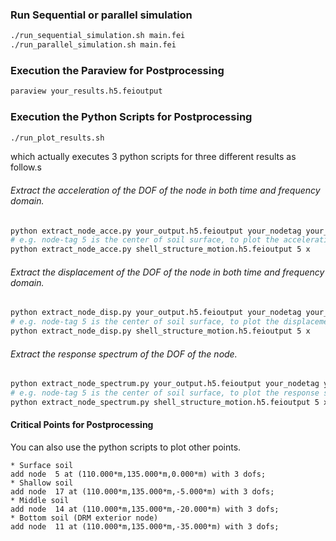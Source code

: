 ### Run Sequential or parallel simulation
```bash
./run_sequential_simulation.sh main.fei
./run_parallel_simulation.sh main.fei
```

### Execution the Paraview for Postprocessing
```bash
paraview your_results.h5.feioutput
```

### Execution the Python Scripts for Postprocessing
```bash
./run_plot_results.sh
```
which actually executes 3 python scripts for three different results as follow.s

###### Extract the acceleration of the DOF of the node in both time and frequency domain.
```bash
python extract_node_acce.py your_output.h5.feioutput your_nodetag your_dof
# e.g. node-tag 5 is the center of soil surface, to plot the acceleration series in x direction of node 5 : 
python extract_node_acce.py shell_structure_motion.h5.feioutput 5 x
```

###### Extract the displacement of the DOF of the node in both time and frequency domain.
```bash
python extract_node_disp.py your_output.h5.feioutput your_nodetag your_dof
# e.g. node-tag 5 is the center of soil surface, to plot the displacement series in x direction of node 5 : 
python extract_node_disp.py shell_structure_motion.h5.feioutput 5 x
```

###### Extract the response spectrum of the DOF of the node.
```bash
python extract_node_spectrum.py your_output.h5.feioutput your_nodetag your_dof
# e.g. node-tag 5 is the center of soil surface, to plot the response spectrum in x direction of node 5 : 
python extract_node_spectrum.py shell_structure_motion.h5.feioutput 5 x
```

#### Critical Points for Postprocessing
You can also use the python scripts to plot other points.

```
* Surface soil
add node  5 at (110.000*m,135.000*m,0.000*m) with 3 dofs; 
* Shallow soil
add node  17 at (110.000*m,135.000*m,-5.000*m) with 3 dofs; 
* Middle soil
add node  14 at (110.000*m,135.000*m,-20.000*m) with 3 dofs; 
* Bottom soil (DRM exterior node)
add node  11 at (110.000*m,135.000*m,-35.000*m) with 3 dofs; 
```







